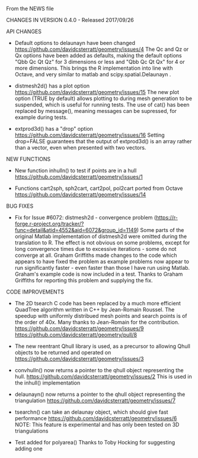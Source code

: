 From the NEWS file

CHANGES IN VERSION 0.4.0 - Released 2017/09/26

API CHANGES

* Default options to delaunayn have been changed
  https://github.com/davidcsterratt/geometry/issues/4
  The Qc and Qz or Qx options have been added as defaults, making the
  default options "Qbb Qc Qt Qz" for 3 dimensions or less and "Qbb Qc
  Qt Qx" for 4 or more dimensions. This brings the R implementation
  into line with Octave, and very similar to matlab and
  scipy.spatial.Delaunayn .

* distmesh2d() has a plot option
  https://github.com/davidcsterratt/geometry/issues/15
  The new plot option (TRUE by default) allows plotting to during mesh
  generation to be suspended, which is useful for running tests. The
  use of cat() has been replaced by message(), meaning messages can be
  supressed, for example during tests.

* extprod3d() has a "drop" option
  https://github.com/davidcsterratt/geometry/issues/16
  Setting drop=FALSE guarantees that the output of extprod3d() is an
  array rather than a vector, even when presented with two vectors.

NEW FUNCTIONS

* New function inhulln() to test if points are in a hull
  https://github.com/davidcsterratt/geometry/issues/1

* Functions cart2sph, sph2cart, cart2pol, pol2cart ported from Octave
  https://github.com/davidcsterratt/geometry/issues/14

BUG FIXES

* Fix for Issue #6072: distmesh2d - convergence problem
  (https://r-forge.r-project.org/tracker/?func=detail&atid=4552&aid=6072&group_id=1149)
  Some parts of the original Matlab implementation of distmesh2d were
  omitted during the translation to R. The effect is not obvious on
  some problems, except for long convergence times due to excessive
  iterations - some do not converge at all. Graham Griffiths made
  changes to the code which appears to have fixed the problem as
  example problems now appear to run significantly faster - even
  faster than those I have run using Matlab. Graham's example code is now included in a test.
  Thanks to Graham Griffiths for reporting this problem and supplying the fix.

CODE IMPROVEMENTS

* The 2D tsearch C code has been replaced by a much more efficient
  QuadTree algorithm written in C++ by Jean-Romain Roussel. The
  speedup with uniformly distribued mesh points and search points is
  of the order of 40x. Many thanks to Jean-Romain for the
  contribution.
  https://github.com/davidcsterratt/geometry/issues/9
  https://github.com/davidcsterratt/geometry/pull/8

* The new reentrant Qhull library is used, as a precursor to allowing
  Qhull objects to be returned and operated on
  https://github.com/davidcsterratt/geometry/issues/3

* convhulln() now returns a pointer to the qhull object representing
  the hull.
  https://github.com/davidcsterratt/geometry/issues/2
  This is used in the inhull() implementation

* delaunayn() now returns a pointer to the qhull object representing
  the triangulation
  https://github.com/davidcsterratt/geometry/issues/7

* tsearchn() can take an delaunay object, which should give fast
  performance
  https://github.com/davidcsterratt/geometry/issues/6
  NOTE: This feature is experimental and has only been tested
  on 3D triangulations

* Test added for polyarea()
  Thanks to Toby Hocking for suggesting adding one
